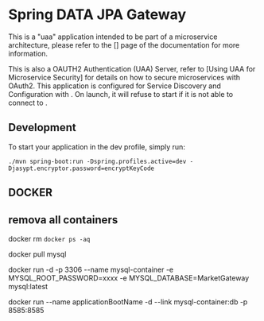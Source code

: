 # Spring DATA JPA Gateway 

This is a "uaa" application intended to be part of a microservice architecture, please refer to the [] page of the documentation for more information.

This is also a OAUTH2 Authentication (UAA) Server, refer to [Using UAA for Microservice Security] for details on how to secure microservices with OAuth2.
This application is configured for Service Discovery and Configuration with . On launch, it will refuse to start if it is not able to connect to .

## Development

To start your application in the dev profile, simply run:

    ./mvn spring-boot:run -Dspring.profiles.active=dev -Djasypt.encryptor.password=encryptKeyCode

 
## DOCKER
## remova all containers
docker rm `docker ps -aq`

docker pull mysql

docker run -d -p 3306 --name mysql-container -e MYSQL_ROOT_PASSWORD=xxxx -e MYSQL_DATABASE=MarketGateway mysql:latest
 

docker run --name applicationBootName -d --link mysql-container:db -p 8585:8585  <image app id>


